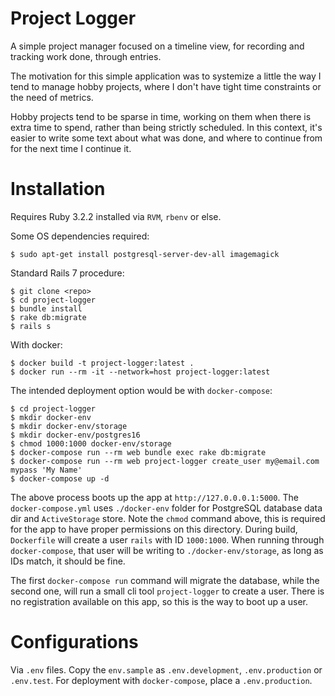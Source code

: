 # Project Logger

A simple project manager focused on a timeline view, for recording and tracking work done, through entries.

The motivation for this simple application was to systemize a little the way I tend to manage hobby projects, where I don't have tight time constraints or the need of metrics.

Hobby projects tend to be sparse in time, working on them when there is extra time to spend, rather than being strictly scheduled. In this context, it's easier to write some text about what was done, and where to continue from for the next time I continue it.

# Installation

Requires Ruby 3.2.2 installed via `RVM`, `rbenv` or else.

Some OS dependencies required:

```
$ sudo apt-get install postgresql-server-dev-all imagemagick
```

Standard Rails 7 procedure:

```
$ git clone <repo>
$ cd project-logger
$ bundle install
$ rake db:migrate
$ rails s
```


With docker:

```
$ docker build -t project-logger:latest .
$ docker run --rm -it --network=host project-logger:latest
```

The intended deployment option would be with `docker-compose`:

```
$ cd project-logger
$ mkdir docker-env
$ mkdir docker-env/storage
$ mkdir docker-env/postgres16
$ chmod 1000:1000 docker-env/storage
$ docker-compose run --rm web bundle exec rake db:migrate
$ docker-compose run --rm web project-logger create_user my@email.com mypass 'My Name'
$ docker-compose up -d
```

The above process boots up the app at `http://127.0.0.0.1:5000`. The `docker-compose.yml` uses `./docker-env` folder for PostgreSQL database data dir and `ActiveStorage` store. Note the `chmod` command above, this is required for the app to have proper permissions on this directory. During build, `Dockerfile` will create a user `rails` with ID `1000:1000`. When running through `docker-compose`, that user will be writing to `./docker-env/storage`, as long as IDs match, it should be fine.

The first `docker-compose run` command will migrate the database, while the second one, will run a small cli tool `project-logger` to create a user. There is no registration available on this app, so this is the way to boot up a user.

# Configurations

Via `.env` files. Copy the `env.sample` as `.env.development`,
`.env.production` or `.env.test`. For deployment with `docker-compose`,
place a `.env.production`.
